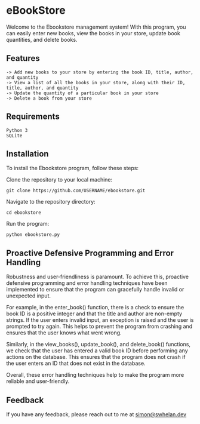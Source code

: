 # eBookStore

Welcome to the Ebookstore management system! With this program, you can easily enter new books, view the books in your store, update book quantities, and delete books.


## Features

    -> Add new books to your store by entering the book ID, title, author, and quantity
    -> View a list of all the books in your store, along with their ID, title, author, and quantity
    -> Update the quantity of a particular book in your store
    -> Delete a book from your store
    

## Requirements

    Python 3
    SQLite
    

## Installation

To install the Ebookstore program, follow these steps:

  Clone the repository to your local machine:
    
    git clone https://github.com/USERNAME/ebookstore.git
    
  Navigate to the repository directory:
  
    cd ebookstore

  Run the program:
  
    python ebookstore.py
    
    
## Proactive Defensive Programming and Error Handling

Robustness and user-friendliness is paramount. To achieve this, proactive defensive programming and error handling techniques have been implemented to ensure that the program can gracefully handle invalid or unexpected input.

For example, in the enter_book() function, there is a check to ensure the book ID is a positive integer and that the title and author are non-empty strings. If the user enters invalid input, an exception is raised and the user is prompted to try again. This helps to prevent the program from crashing and ensures that the user knows what went wrong.

Similarly, in the view_books(), update_book(), and delete_book() functions, we check that the user has entered a valid book ID before performing any actions on the database. This ensures that the program does not crash if the user enters an ID that does not exist in the database.

Overall, these error handling techniques help to make the program more reliable and user-friendly.


## Feedback

If you have any feedback, please reach out to me at simon@swhelan.dev
